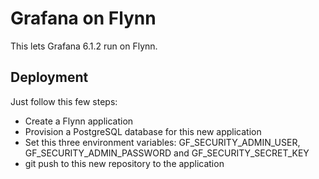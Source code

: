 Grafana on Flynn
================

This lets Grafana 6.1.2 run on Flynn.

## Deployment

Just follow this few steps:

- Create a Flynn application
- Provision a PostgreSQL database for this new application
- Set this three environment variables: GF_SECURITY_ADMIN_USER, GF_SECURITY_ADMIN_PASSWORD and GF_SECURITY_SECRET_KEY
- git push to this new repository to the application

